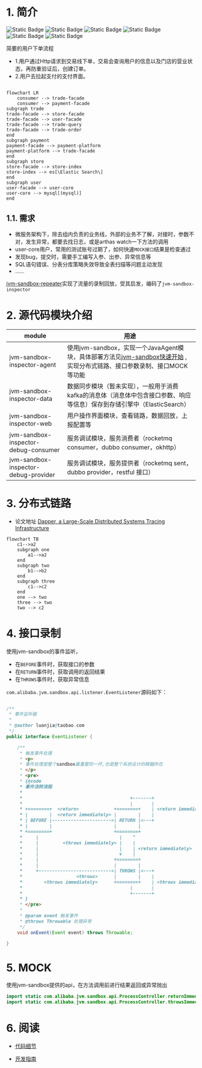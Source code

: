 # 1. 简介

![Static Badge](https://img.shields.io/badge/jvm_sandbox-1.4.0-blue)
![Static Badge](https://img.shields.io/badge/http--yellow)
![Static Badge](https://img.shields.io/badge/dubbo-3.0-red)
![Static Badge](https://img.shields.io/badge/jdbc--green)
![Static Badge](https://img.shields.io/badge/rocket-4.8.0-%23CC0033)
![Static Badge](https://img.shields.io/badge/TTL-2.10.2-%23660066)

简要的用户下单流程

- 1.用户通过Http请求到交易线下单，交易会查询用户的信息以及门店的营业状态，再防重验证后，创建订单。
- 2.用户去拉起支付的支付界面。


```mermaid

flowchart LR
    consumer --> trade-facade
    consumer --> payment-facade
subgraph trade
trade-facade --> store-facade
trade-facade --> user-facade
trade-facade --> trade-query
trade-facade --> trade-order
end
subgraph payment
payment-facade --> payment-platform
payment-platform --> trade-facade
end
subgraph store
store-facade --> store-index
store-index --> es[\Elastic Search\]
end
subgraph user
user-facade --> user-core
user-core --> mysql[(mysql)]
end

```

## 1.1. 需求

- 微服务架构下，除去组内负责的业务线，外部的业务不了解，对接时，参数不对，发生异常，都要去找日志，或是arthas watch一下方法的调用
- user-core用户，常用的测试账号过期了，如何快速`MOCK接口`结果是检查通过
- 发现bug，提交时，需要手工编写入参、出参、异常信息等
- SQL语句错误、分表分库策略失效导致全表扫描等问题主动发现
- ……

[jvm-sandbox-repeater](https://github.com/alibaba/jvm-sandbox-repeater)实现了流量的录制回放，受其启发，编码了`jvm-sandbox-inspector`

# 2. 源代码模块介绍

| module                               | 用途                                                                                                                                             |
|--------------------------------------|------------------------------------------------------------------------------------------------------------------------------------------------|
| jvm-sandbox-inspector-agent          | 使用jvm-sandbox，实现一个JavaAgent模块，具体部署方法见[jvm-sandbox快速开始](https://github.com/alibaba/jvm-sandbox/wiki/USER-QUICK-START) ,实现分布式链路、接口参数录制、接口MOCK等功能 |
| jvm-sandbox-inspector-data           | 数据同步模块（暂未实现），一般用于消费kafka的消息体（消息体中包含接口参数、响应等信息）保存到存储引擎中（ElasticSearch）                                                                          |
| jvm-sandbox-inspector-web            | 用户操作界面模块，查看链路，数据回放，上报配置等                                                                                                                       |
| jvm-sandbox-inspector-debug-consumer | 服务调试模块，服务消费者（rocketmq consumer，dubbo consumer，okhttp）                                                                                          |
| jvm-sandbox-inspector-debug-provider | 服务调试模块，服务提供者（rocketmq sent，dubbo provider，restful 接口）                                                                                          |

# 3. 分布式链路

- 论文地址 [ Dapper, a Large-Scale Distributed Systems Tracing Infrastructure](https://storage.googleapis.com/gweb-research2023-media/pubtools/pdf/36356.pdf  )

```mermaid
flowchart TB
    c1-->a2
    subgraph one
        a1-->a2
    end
    subgraph two
        b1-->b2
    end
    subgraph three
        c1-->c2
    end
    one --> two
    three --> two
    two --> c2

```

# 4. 接口录制

使用jvm-sandbox的事件监听，
- 在`BEFORE`事件时，获取接口的参数
- 在`RETURN`事件时，获取调用的返回结果
- 在`THROWS`事件时，获取异常信息

`com.alibaba.jvm.sandbox.api.listener.EventListener`源码如下：
```java

/**
 * 事件监听器
 *
 * @author luanjia@taobao.com
 */
public interface EventListener {

    /**
     * 触发事件处理
     * <p>
     * 事件处理是整个sandbox最重要的一环,也是整个系统设计的精髓所在
     * </p>
     * <pre>
     * {@code
     * 事件流转流程
     *
     *                                        +-------+
     *                                        |       |
     * +========+  <return>             +========+    | <return immediately>
     * |        |  <return immediately> |        |    |
     * | BEFORE |---------------------->| RETURN |<---+
     * |        |                       |        |
     * +========+                       +========+
     *     |                              |    ^
     *     |         <throws immediately> |    |
     *     |                              |    | <return immediately>
     *     |                              v    |
     *     |                            +========+
     *     |                            |        |
     *     +--------------------------->| THROWS |<---+
     *                    <throws>      |        |    |
     *        <throws immediately>      +========+    | <throws immediately>
     *                                        |       |
     *                                        +-------+
     * }
     * </pre>
     *
     * @param event 触发事件
     * @throws Throwable 处理异常
     */
    void onEvent(Event event) throws Throwable;

}

```

# 5. MOCK

使用jvm-sandbox提供的api，在方法调用前进行结果返回或异常抛出
```java
import static com.alibaba.jvm.sandbox.api.ProcessController.returnImmediately;
import static com.alibaba.jvm.sandbox.api.ProcessController.throwsImmediately;
```

# 6. 阅读

- [代码细节](doc%2Fnotes.md)

- [开发指南](doc%2Fguide.md)